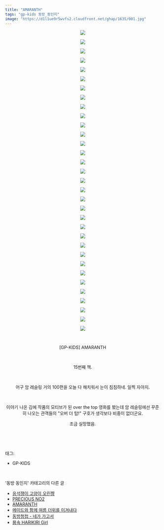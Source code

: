 ```yaml
---
title: "AMARANTH"
tags: "gp-kids 동방_동인지"
image: "https://d1l1ue9r5wvfs2.cloudfront.net/ghap/1635/001.jpg"
---
```

<div class="article">
<p style="text-align: center; clear: none; float: none;"><img src="{{ site.imgserver9 }}/ghap/1635/001.jpg"/></p>
<p style="text-align: center; clear: none; float: none;"><img src="{{ site.imgserver9 }}/ghap/1635/002.jpg"/></p>
<p style="text-align: center; clear: none; float: none;"><img src="{{ site.imgserver9 }}/ghap/1635/003.jpg"/></p>
<p style="text-align: center; clear: none; float: none;"><img src="{{ site.imgserver9 }}/ghap/1635/004.jpg"/></p>
<p style="text-align: center; clear: none; float: none;"><img src="{{ site.imgserver9 }}/ghap/1635/005.jpg"/></p>
<p style="text-align: center; clear: none; float: none;"><img src="{{ site.imgserver9 }}/ghap/1635/006.jpg"/></p>
<p style="text-align: center; clear: none; float: none;"><img src="{{ site.imgserver9 }}/ghap/1635/007.jpg"/></p>
<p style="text-align: center; clear: none; float: none;"><img src="{{ site.imgserver9 }}/ghap/1635/008.jpg"/></p>
<p style="text-align: center; clear: none; float: none;"><img src="{{ site.imgserver9 }}/ghap/1635/009.jpg"/></p>
<p style="text-align: center; clear: none; float: none;"><img src="{{ site.imgserver9 }}/ghap/1635/010.jpg"/></p>
<p style="text-align: center; clear: none; float: none;"><img src="{{ site.imgserver9 }}/ghap/1635/011.jpg"/></p>
<p style="text-align: center; clear: none; float: none;"><img src="{{ site.imgserver9 }}/ghap/1635/012.jpg"/></p>
<p style="text-align: center; clear: none; float: none;"><img src="{{ site.imgserver9 }}/ghap/1635/013.jpg"/></p>
<p style="text-align: center; clear: none; float: none;"><img src="{{ site.imgserver9 }}/ghap/1635/014.jpg"/></p>
<p style="text-align: center; clear: none; float: none;"><img src="{{ site.imgserver9 }}/ghap/1635/015.jpg"/></p>
<p style="text-align: center; clear: none; float: none;"><img src="{{ site.imgserver9 }}/ghap/1635/016.jpg"/></p>
<p style="text-align: center; clear: none; float: none;"><img src="{{ site.imgserver9 }}/ghap/1635/017.jpg"/></p>
<p style="text-align: center; clear: none; float: none;"><img src="{{ site.imgserver9 }}/ghap/1635/018.jpg"/></p>
<p style="text-align: center; clear: none; float: none;"><img src="{{ site.imgserver9 }}/ghap/1635/019.jpg"/></p>
<p style="text-align: center; clear: none; float: none;"><img src="{{ site.imgserver9 }}/ghap/1635/020.jpg"/></p>
<p style="text-align: center; clear: none; float: none;"><img src="{{ site.imgserver9 }}/ghap/1635/021.jpg"/></p>
<p style="text-align: center; clear: none; float: none;"><img src="{{ site.imgserver9 }}/ghap/1635/022.jpg"/></p>
<p style="text-align: center; clear: none; float: none;"><img src="{{ site.imgserver9 }}/ghap/1635/023.jpg"/></p>
<p style="text-align: center; clear: none; float: none;"><img src="{{ site.imgserver9 }}/ghap/1635/024.jpg"/></p>
<p style="text-align: center; clear: none; float: none;"><img src="{{ site.imgserver9 }}/ghap/1635/025.jpg"/></p>
<p style="text-align: center; clear: none; float: none;"><img src="{{ site.imgserver9 }}/ghap/1635/026.jpg"/></p>
<p style="text-align: center; clear: none; float: none;"><img src="{{ site.imgserver9 }}/ghap/1635/027.jpg"/></p>
<p style="text-align: center; clear: none; float: none;"><img src="{{ site.imgserver9 }}/ghap/1635/028.jpg"/></p>
<p style="text-align: center; clear: none; float: none;"><img src="{{ site.imgserver9 }}/ghap/1635/029.jpg"/></p>
<p style="text-align: center; clear: none; float: none;"><img src="{{ site.imgserver9 }}/ghap/1635/030.jpg"/></p>
<p style="text-align: center; clear: none; float: none;"><img src="{{ site.imgserver9 }}/ghap/1635/031.jpg"/></p>
<p style="text-align: center; clear: none; float: none;"><img src="{{ site.imgserver9 }}/ghap/1635/032.jpg"/></p>
<p style="text-align: center; clear: none; float: none;"><img src="{{ site.imgserver9 }}/ghap/1635/033.jpg"/></p>
<p style="text-align: center; clear: none; float: none;"><br/></p>
<p style="text-align: center; clear: none; float: none;">[GP-KIDS] AMARANTH</p>
<p style="text-align: center; clear: none; float: none;"><br/></p>
<p style="text-align: center; clear: none; float: none;">15번째 책.</p>
<p style="text-align: center; clear: none; float: none;"><br/></p>
<p style="text-align: center; clear: none; float: none;">어구 암 레슬링 거의 100편을 오늘 다 해치워서 눈이 침침하네. 일찍 자야지.</p>
<p style="text-align: center; clear: none; float: none;"><br/></p>
<p style="text-align: center; clear: none; float: none;">이야기 나온 김에 작품의 모티브가 된 over the top 영화를 봤는데 암 레슬링에선 꾸준히 나오는 관객들의 "오버 더 탑!" 구호가 생각보다 비중이 없더군요.</p>
<p style="text-align: center; clear: none; float: none;">조금 실망했음.</p>
<p><br/></p>
</div><br/>
<div class="tagTrail">
<p>태그: </p>
<ul>
<li>GP-KIDS</li>
</ul>
</div><br/>
<div class="another">
<p>'동방 동인지' 카테고리의 다른 글</p>
<ul>
<li><a href="/ghap_1639">응석쟁이 고양이 오린쨩</a></li>
<li><a href="/ghap_1638">PRECIOUS NO2</a></li>
<li><a href="/ghap_1635">AMARANTH</a></li>
<li><a href="/ghap_1634">메이드와 함께 여름 더위를 이겨내다</a></li>
<li><a href="/ghap_1633">동방청첩 - 네가 가고서</a></li>
<li><a href="/ghap_1632">묭속 HARIKIRI Girl</a></li>
</ul>
</div><br/>
<div class="cb_module cb_fluid">
<div class="cb_wrt cb_profile">
</div><!-- commentList close -->
</div><br/>
